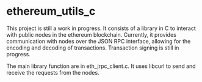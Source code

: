 # ethereum_utils_c

This project is still a work in progress. It consists of a library in C to interact with public nodes in the ethereum blockchain. 
Currently, it provides communication with nodes over the JSON RPC interface, allowing for the encoding and decoding of transactions.
Transaction signing is still in progress.

The main library function are in eth_jrpc_client.c.
It uses libcurl to send and receive the requests from the nodes.

